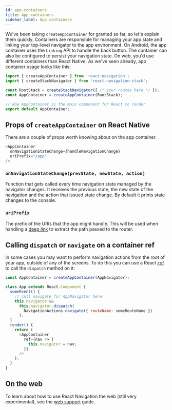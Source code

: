 ```yaml
---
id: app-containers
title: App containers
sidebar_label: App containers
---
```


We've been taking `createAppContainer` for granted so far, so let's explain them quickly. Containers are responsible for managing your app state and linking your top-level navigator to the app environment. On Android, the app container uses the `Linking` API to handle the back button. The container can also be configured to persist your navigation state. On web, you'd use different containers than React Native. As we've seen already, app container usage looks like this:

```js
import { createAppContainer } from 'react-navigation';
import { createStackNavigator } from 'react-navigation-stack';

const RootStack = createStackNavigator({ /* your routes here */ });
const AppContainer = createAppContainer(RootStack);

// Now AppContainer is the main component for React to render
export default AppContainer;
```

## Props of `createAppContainer` on React Native

There are a couple of props worth knowing about on the app container.

```js
<AppContainer
  onNavigationStateChange={handleNavigationChange}
  uriPrefix="/app"
/>
```

### `onNavigationStateChange(prevState, newState, action)`

Function that gets called every time navigation state managed by the navigator changes. It receives the previous state, the new state of the navigation and the action that issued state change. By default it prints state changes to the console.

### `uriPrefix`

The prefix of the URIs that the app might handle. This will be used when handling a [deep link](deep-linking.md) to extract the path passed to the router.

## Calling `dispatch` or `navigate` on a container ref

In some cases you may want to perform navigation actions from the root of your app, outside of any of the screens. To do this you can use a React [`ref`](https://facebook.github.io/react/docs/refs-and-the-dom.html#the-ref-callback-attribute) to call the `dispatch` method on it:

```js
const AppContainer = createAppContainer(AppNavigator);

class App extends React.Component {
  someEvent() {
    // call navigate for AppNavigator here:
    this.navigator &&
      this.navigator.dispatch(
        NavigationActions.navigate({ routeName: someRouteName })
      );
  }
  render() {
    return (
      <AppContainer
        ref={nav => {
          this.navigator = nav;
        }}
      />
    );
  }
}
```

## On the web

To learn about how to use React Navigation the web (still very experimental), see the [web support](web-support.md) guide.
